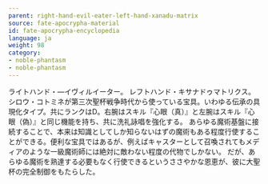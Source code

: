 ```yaml
---
parent: right-hand-evil-eater-left-hand-xanadu-matrix
source: fate-apocrypha-material
id: fate-apocrypha-encyclopedia
language: ja
weight: 98
category:
- noble-phantasm
- noble-phantasm
---
```


ライトハンド・—イヴィルイーター。
レフトハンド・キサナドゥマトリクス。
シロウ・コトミネが第三次聖杯戦争時代から使っている宝具。いわゆる伝承の具現化タイプ。共にランクはD。右腕はスキル『心眼（真）』と左腕はスキル『心眼（偽）』と同じ機能を持ち、共に洗礼詠唱を強化する。
あらゆる魔術基盤に接続することで、本来は知識としてしか知らないはずの魔術もある程度行使することができる。便利な宝具ではあるが、例えばキャスターとして召喚されてもメディアのような一級魔術師には絶対に敵わない程度の代物でしかない。
だが、あらゆる魔術を熟達する必要もなく行使できるというささやかな恩恵が、彼に大聖杯の完全制御をもたらした。
